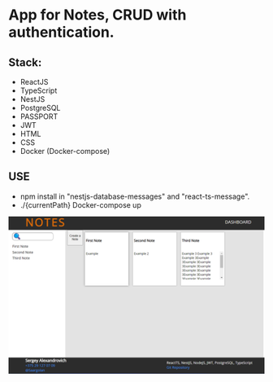 # App for Notes, CRUD with authentication.

## Stack:

- ReactJS
- TypeScript
- NestJS
- PostgreSQL
- PASSPORT
- JWT
- HTML
- CSS
- Docker (Docker-compose)

## USE
- npm install in "nestjs-database-messages" and "react-ts-message".
- ./{currentPath} Docker-compose up

![An Example](image.png)
